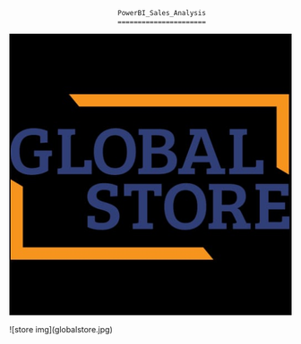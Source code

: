                                PowerBI_Sales_Analysis
                               ======================
<p align="center">
<img src="globalstore.jpg" />
</p>
![store img](globalstore.jpg)
